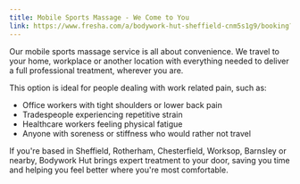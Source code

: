 ```yaml
---
title: Mobile Sports Massage - We Come to You
link: https://www.fresha.com/a/bodywork-hut-sheffield-cnm5s1g9/booking?menu=true&pId=1465569&dppub=true&employeeId=3466498
---
```

Our mobile sports massage service is all about convenience. We travel to your home, workplace or another location with everything needed to deliver a full professional treatment, wherever you are.

This option is ideal for people dealing with work related pain, such as:

* Office workers with tight shoulders or lower back pain
* Tradespeople experiencing repetitive strain
* Healthcare workers feeling physical fatigue
* Anyone with soreness or stiffness who would rather not travel

If you're based in Sheffield, Rotherham, Chesterfield, Worksop, Barnsley or nearby, Bodywork Hut brings expert treatment to your door, saving you time and helping you feel better where you're most comfortable.


